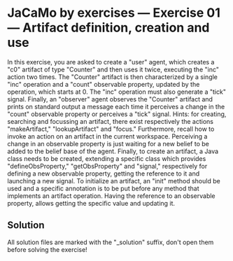 # JaCaMo by exercises — Exercise 01 — Artifact definition, creation and use

In this exercise, you are asked to create a "user" agent, which creates a "c0" artifact of type "Counter"
and then uses it twice, executing the "inc" action two times.
The "Counter" artifact is then characterized by a single "inc" operation and a "count" observable property,
updated by the operation, which starts at 0. The "inc" operation must also generate a "tick" signal.
Finally, an "observer" agent observes the "Counter"
artifact and prints on standard output a message each time it perceives a change in the "count" observable property
or perceives a "tick" signal.
Hints:
for creating, searching and focussing an artifact, there exist respectively the actions "makeArtifact," "lookupArtifact"
and "focus."
Furthermore, recall how to invoke an action on an artifact in the current workspace.
Perceiving a change in an observable property is just waiting for a new belief
to be added to the belief base of the agent.
Finally, to create an artifact, a Java class needs to be created,
extending a specific class which provides "defineObsProperty," "getObsProperty"
and "signal," respectively for defining a new observable property,
getting the reference to it and launching a new signal.
To initialize an artifact, an "init"
method should be used and a specific annotation is to be put before any method that implements an artifact operation.
Having the reference to an observable property, allows getting the specific value and updating it.

## Solution

All solution files are marked with the "_solution" suffix, don't open them before solving the exercise!
